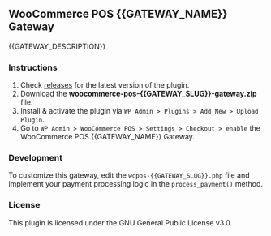 ## WooCommerce POS {{GATEWAY_NAME}} Gateway

{{GATEWAY_DESCRIPTION}}

### Instructions

1. Check [releases](https://github.com/{{GITHUB_USERNAME}}/{{REPO_NAME}}/releases) for the latest version of the plugin.
2. Download the **woocommerce-pos-{{GATEWAY_SLUG}}-gateway.zip** file.
3. Install & activate the plugin via `WP Admin > Plugins > Add New > Upload Plugin`.
4. Go to `WP Admin > WooCommerce POS > Settings > Checkout > enable` the WooCommerce POS {{GATEWAY_NAME}} Gateway.

### Development

To customize this gateway, edit the `wcpos-{{GATEWAY_SLUG}}.php` file and implement your payment processing logic in the `process_payment()` method.

### License

This plugin is licensed under the GNU General Public License v3.0.

